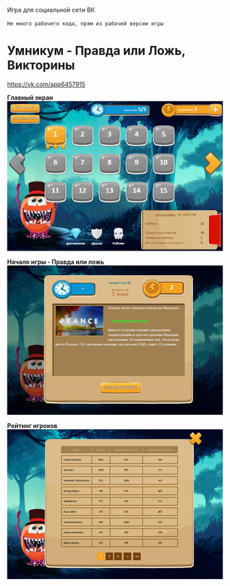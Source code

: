 Игра для социальной сети ВК

`Не много рабочего кода, прям из рабочей версии игры`

Умникум - Правда или Ложь, Викторины
=====================

<https://vk.com/app6457915>

**Главный экран**
![Скрин 1](https://github.com/Djan-sensei/umnikum/raw/master/screen/screen_001.jpg)

**Начало игры - Правда или ложь**
![Скрин 2](https://github.com/Djan-sensei/umnikum/raw/master/screen/screen_002.jpg)

**Рейтинг игроков**
![Скрин 3](https://github.com/Djan-sensei/umnikum/raw/master/screen/screen_003.jpg)